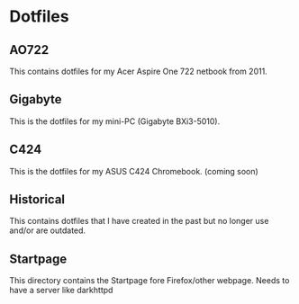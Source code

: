 # Dotfiles

## AO722

This contains dotfiles for my Acer Aspire One 722 netbook from 2011.

## Gigabyte

This is the dotfiles for my mini-PC (Gigabyte BXi3-5010).

## C424

This is the dotfiles for my ASUS C424 Chromebook. (coming soon)

## Historical

This contains dotfiles that I have created in the past but no longer use and/or are outdated.

## Startpage

This directory contains the Startpage fore Firefox/other webpage. Needs to have a server like darkhttpd

